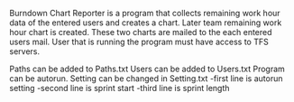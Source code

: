 Burndown Chart Reporter is a program that collects remaining work hour data of the entered users and creates a chart. 
Later team remaining work hour chart is created. These two charts are mailed to the each entered users mail.
User that is running the program must have access to TFS servers.

Paths can be added to Paths.txt
Users can be added to Users.txt
Program can be autorun.
Setting can be changed in Setting.txt
    -first line is autorun setting
    -second line is sprint start
    -third line is sprint length